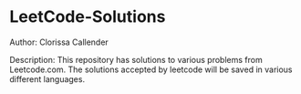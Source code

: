 # LeetCode-Solutions

Author: Clorissa Callender

Description: This repository has solutions to various problems from Leetcode.com. The solutions accepted by leetcode will be saved in various different languages.
